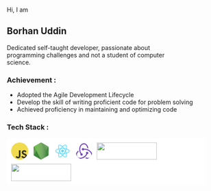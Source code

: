 <div style="padding: 20px">
<div style="display: flex;justify-content: space-between">
<div style="flex: 0.8">
<span>Hi, I am</span>
<h2>Borhan Uddin</h2>
<span>Dedicated self-taught developer, passionate about programming challenges and not a student of computer science.</span>
</div>
<div style="width: 140px;overflow: hidden;background: inherit;flex:0.2;">
<img style="width: 100%" src="https://avatars.githubusercontent.com/u/89929036?s=400&u=65acb68f6120bd6962e774ba154c9013a470fc7a&v=4" alt="">
</div>
</div>

<div>
<h3>Achievement :</h3>
<ul>
<li>Adopted the Agile Development Lifecycle</li>
<li>Develop the skill of writing proficient code for problem solving</li>
<li>Achieved proficiency in maintaining and optimizing code</li>
</ul>
</div>

<div>
<h3>Tech Stack :</h3>

<div style="display: flex;column-gap: 10px;flex-wrap: wrap;background: #fff;row-gap: 10px;padding: 10px">
<img style="width: 40px;height: 40px;border-radius: 50%" src="https://raw.githubusercontent.com/github/explore/master/topics/javascript/javascript.png"/>
<img style="width: 40px;height: 40px;border-radius: 50%" src="https://raw.githubusercontent.com/github/explore/master/topics/nodejs/nodejs.png"/>
<img style="width: 40px;height: 40px;border-radius: 50%" src="https://raw.githubusercontent.com/github/explore/master/topics/react/react.png"/>
<img style="width: 40px;height: 40px;object-fit:cover;border-radius: 50%" src="https://raw.githubusercontent.com/github/explore/master/topics/redux/redux.png"/>
<img style="width: 140px;height: 40px;object-fit:contain;" src="https://camo.githubusercontent.com/fafa956c056726380f5abd0160e90fc6a5329fa60f932d09f88c94436f9ed473/68747470733a2f2f74682e62696e672e636f6d2f74682f69642f522e38353837646430363437636138326662346361303337326139336632653335383f72696b3d353234544b4f597855687a444951267069643d496d6752617726723d30"/>
<img style="width: 140px;height: 40px;object-fit:contain;" src="https://camo.githubusercontent.com/93dd2600c365620058809558e955af905a919448dfa190937b7479eb777fc47a/68747470733a2f2f7777772e746963617274652e636f6d2f73697465732f73752f75736572732f372f7465617365722f6769742d6c6f676f2e706e67"/>

</div>
</div>

</div>
